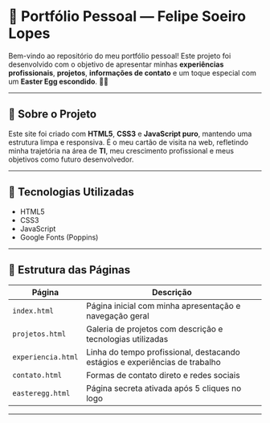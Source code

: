 # 💼 Portfólio Pessoal — Felipe Soeiro Lopes

Bem-vindo ao repositório do meu portfólio pessoal! Este projeto foi desenvolvido com o objetivo de apresentar minhas **experiências profissionais**, **projetos**, **informações de contato** e um toque especial com um **Easter Egg escondido**. 👀✨

---

## 🚀 Sobre o Projeto

Este site foi criado com **HTML5**, **CSS3** e **JavaScript puro**, mantendo uma estrutura limpa e responsiva. É o meu cartão de visita na web, refletindo minha trajetória na área de **TI**, meu crescimento profissional e meus objetivos como futuro desenvolvedor.

---

## 🧠 Tecnologias Utilizadas

- HTML5
- CSS3
- JavaScript
- Google Fonts (Poppins)

---
 
## 📁 Estrutura das Páginas

| Página              | Descrição                                                                 |
|---------------------|---------------------------------------------------------------------------|
| `index.html`        | Página inicial com minha apresentação e navegação geral                   |
| `projetos.html`     | Galeria de projetos com descrição e tecnologias utilizadas                |
| `experiencia.html`  | Linha do tempo profissional, destacando estágios e experiências de trabalho |
| `contato.html`      | Formas de contato direto e redes sociais                                  |
| `easteregg.html`    | Página secreta ativada após 5 cliques no logo                             |

---